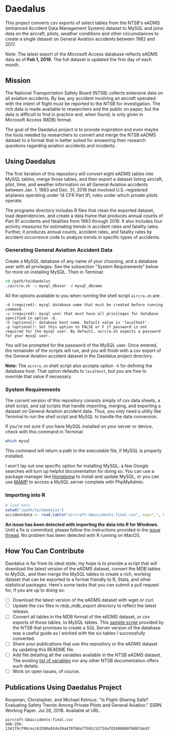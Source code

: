 # Daedalus
This project converts csv exports of select tables from the NTSB's eADMS (enhanced Accident Data Management System) dataset to MySQL and joins data on the aircraft, pilots, weather conditions and other circumstances to create a single dataset on General Aviation accidents between 1982 and 2017.

Note: The latest export of the Microsoft Access database reflects eADMS data as of **Feb 1, 2019.** The full dataset is updated the first day of each month.

## Mission
The National Transportation Safety Board (NTSB) collects extensive data on all aviation accidents. By law, any accident involving an aircraft operated with the intent of flight must be reported to the NTSB for investigation. The rich data is made available to researchers and the public on paper, but the data is difficult to find in practice and, when found, is only given in Microsoft Access (MDB) format.

The goal of the Daedalus project is to provide inspiration and even maybe the tools needed by researchers to convert and merge the NTSB eADMS dataset to a format that is better suited for answering their research questions regarding aviation accidents and incidents.

## Using Daedalus
The first iteration of this repository will convert eight eADMS tables into MySQL tables, merge those tables, and then export a dataset listing aircraft, pilot, time, and weather information on all General Aviation accidents between Jan. 1, 1983 and Dec. 31, 2016 that involved U.S.-registered airplanes operating under 14 CFR Part 91, rules under which private pilots operate.

The programs directory includes R files that clean the exported dataset, load dependencies, and create a data frame that produces annual counts of Part 91 accidents and fatalities from 1983 through 2016. It also includes four activity measures for estimating trends in accident rates and fatality rates. Further, it produces annual counts, accident rates, and fatality rates by accident occurrence code to analyze trends in specific types of accidents.

### Generating General Aviation Accident Data
Create a MySQL database of any name of your choosing, and a database user with all privileges. See the subsection "System Requirements" below for more on installing MySQL. Then in Terminal:

```bash
cd /path/to/daedalus
./aircra.sh -u mysql_dbuser -d mysql_dbname
```

All the options available to you when running the shell script `aircra.sh` are:

```
-d (required): mysql database name that must be created before running command.
-u (required): mysql user that must have all privileges for database specified in option -d.
-h (optional): database host name. Default value is 'localhost'.
-p (optional): Set this option to FALSE or F if password is not required for the mysql user. By default, aircra.sh expects a password for your mysql user.
```

You will be prompted for the password of the MySQL user. Once entered, the remainder of the scripts will run, and you will finish with a csv export of the General Aviation accident dataset in the Daedalus project directory.

**Note:** The `aircra.sh` shell script also accepts option `-h` for defining the database host. That option defaults to `localhost`, but you are free to override that value if necessary.

### System Requirements
The current version of this repository consists simply of csv data sheets, a shell script, and sql scripts that handle importing, merging, and exporting a dataset on General Aviation accident data. Thus, you only need a utility like Terminal to run the shell script and MySQL to handle the data conversion.

If you're not sure if you have MySQL installed on your server or device, check with this command in Terminal:

```bash
which mysql
```

This command will return a path to the executable file, if MySQL is properly installed.

I won't lay out one specific option for installing MySQL; a few Google searches will turn up helpful documentation for doing so. You can use a package manager like [Homebrew](https://brew.sh/) to install and update MySQL, or you can use [MAMP](https://www.mamp.info/en/) to access a MySQL server complete with PhpMyAdmin.

### Importing into R
```r
# load data
setwd("/path/to/daedalus")
accidentdata <- read.table("aircraft-GAaccidents-final.csv", sep=",", header=T, na.strings="NULL")
```

**An issue has been detected with importing the data into R for Windows.** Until a fix is committed, please follow the instructions provided in the [issue thread](https://github.com/michaelkotrous/daedalus/issues/4#issuecomment-305215816). No problem has been detected with R running on MacOS.

## How You Can Contribute
Daedalus is far from its ideal state; my hope is to provide a script that will download the latest version of the eADMS dataset, convert the MDB tables to MySQL, and then merge the MySQL tables to create a rich, working dataset that can be exported to a format friendly to R, Stata, and other statistical packages. Here's some tasks that you can submit a pull request for, if you are up to doing so:

- [ ] Download the latest version of the eADMS dataset with wget or curl.
- [ ] Update the csv files in ntsb_mdb_export directory to reflect the latest release.
- [ ] Convert all tables in the MDB format of the eADMS dataset, or csv exports of those tables, to MySQL tables. This [sample script](https://app.ntsb.gov/avdata/eadmspub.sql.txt) provided by the NTSB that promises to create a SQL Server version of the database was a useful guide as I worked with the six tables I successfully converted.
- [ ] Share your publications that use this repository or the eADMS dataset by updating this README file.
- [ ] Add file detailing all the variables available in the NTSB eADMS dataset. The existing [list of variables](https://app.ntsb.gov/avdata/eadmspub.pdf) nor any other NTSB documentation offers such details.
- [ ] Work on open issues, of course.

## Publications Using Daedalus Project
Koopman, Christopher, and Michael Kotrous. "Is Flight-Sharing Safe? Evaluating Safety Trends Among Private Pilots and General Aviation." SSRN Working Paper. Jul 26, 2018. Available at URL.

```
aircraft-GAaccidents-final.csv
SHA-256: 1341f9cf96cecc63300a92de39a470fb8affb92c52734af0100006070d87ded3`
```

